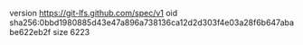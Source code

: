 version https://git-lfs.github.com/spec/v1
oid sha256:0bbd1980885d43e47a896a738136ca12d2d303f4e03a28f6b647ababe622eb2f
size 6223
